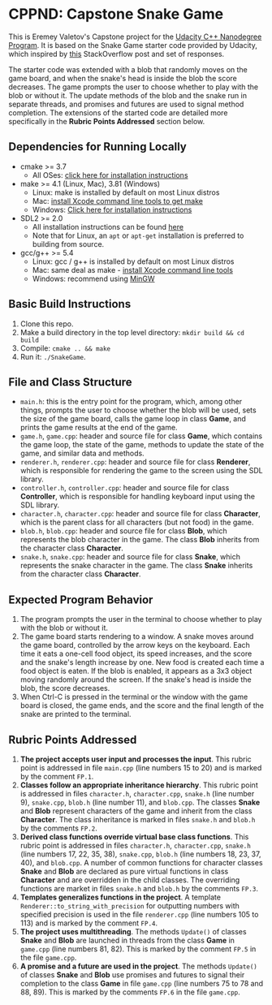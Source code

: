 # CPPND: Capstone Snake Game

This is Eremey Valetov's Capstone project for the [Udacity C++ Nanodegree Program](https://www.udacity.com/course/c-plus-plus-nanodegree--nd213). It is based on the Snake Game starter code provided by Udacity, which inspired by [this](https://codereview.stackexchange.com/questions/212296/snake-game-in-c-with-sdl) StackOverflow post and set of responses.

The starter code was extended with a blob that randomly moves on the game board, and when the snake's head is inside the blob the score decreases. The game prompts the user to choose whether to play with the blob or without it. The update methods of the blob and the snake run in separate threads, and promises and futures are used to signal method completion. The extensions of the started code are detailed more specifically in the **Rubric Points Addressed** section below.

## Dependencies for Running Locally
* cmake >= 3.7
  * All OSes: [click here for installation instructions](https://cmake.org/install/)
* make >= 4.1 (Linux, Mac), 3.81 (Windows)
  * Linux: make is installed by default on most Linux distros
  * Mac: [install Xcode command line tools to get make](https://developer.apple.com/xcode/features/)
  * Windows: [Click here for installation instructions](http://gnuwin32.sourceforge.net/packages/make.htm)
* SDL2 >= 2.0
  * All installation instructions can be found [here](https://wiki.libsdl.org/Installation)
  * Note that for Linux, an `apt` or `apt-get` installation is preferred to building from source.
* gcc/g++ >= 5.4
  * Linux: gcc / g++ is installed by default on most Linux distros
  * Mac: same deal as make - [install Xcode command line tools](https://developer.apple.com/xcode/features/)
  * Windows: recommend using [MinGW](http://www.mingw.org/)

## Basic Build Instructions

1. Clone this repo.
2. Make a build directory in the top level directory: `mkdir build && cd build`
3. Compile: `cmake .. && make`
4. Run it: `./SnakeGame`.

## File and Class Structure

* `main.h`: this is the entry point for the program, which, among other things, prompts the user to choose whether the blob will be used, sets the size of the game board, calls the game loop in class **Game**, and prints the game results at the end of the game.
* `game.h`, `game.cpp`: header and source file for class **Game**, which contains the game loop, the state of the game, methods to update the state of the game, and similar data and methods.
* `renderer.h`, `renderer.cpp`: header and source file for class **Renderer**, which is responsible for rendering the game to the screen using the SDL library.
* `controller.h`, `controller.cpp`: header and source file for class **Controller**, which is responsible for handling keyboard input using the SDL library.
* `character.h`, `character.cpp`: header and source file for class **Character**, which is the parent class for all characters (but not food) in the game.
* `blob.h`, `blob.cpp`: header and source file for class **Blob**, which represents the blob character in the game. The class **Blob** inherits from the character class **Character**.
* `snake.h`, `snake.cpp`: header and source file for class **Snake**, which represents the snake character in the game. The class **Snake** inherits from the character class **Character**.

## Expected Program Behavior

1. The program prompts the user in the terminal to choose whether to play with the blob or without it.
2. The game board starts rendering to a window. A snake moves around the game board, controlled by the arrow keys on the keyboard. Each time it eats a one-cell food object, its speed increases, and the score and the snake's length increase by one. New food is created each time a food object is eaten. If the blob is enabled, it appears as a 3x3 object moving randomly around the screen. If the snake's head is inside the blob, the score decreases.
3. When Ctrl-C is pressed in the terminal or the window with the game board is closed, the game ends, and the score and the final length of the snake are printed to the terminal.

## Rubric Points Addressed

1. **The project accepts user input and processes the input**. This rubric point is addressed in file `main.cpp` (line numbers 15 to 20) and is marked by the comment `FP.1`.
2. **Classes follow an appropriate inheritance hierarchy**. This rubric point is addressed in files `character.h`, `character.cpp`, `snake.h` (line number 9), `snake.cpp`, `blob.h` (line number 11), and `blob.cpp`. The classes **Snake** and **Blob** represent characters of the game and inherit from the class **Character**. The class inheritance is marked in files `snake.h` and `blob.h` by the comments `FP.2`.
3. **Derived class functions override virtual base class functions**. This rubric point is addressed in files `character.h`, `character.cpp`, `snake.h` (line numbers 17, 22, 35, 38), `snake.cpp`, `blob.h` (line numbers 18, 23, 37, 40), and `blob.cpp`. A number of common functions for character classes **Snake** and **Blob** are declared as pure virtual functions in class **Character** and are overridden in the child classes. The overriding functions are market in files `snake.h` and `blob.h` by the comments `FP.3`.
4. **Templates generalizes functions in the project**. A template `Renderer::to_string_with_precision` for outputting numbers with specified precision is used in the file `renderer.cpp`  (line numbers 105 to 113) and is marked by the comment `FP.4`.
5. **The project uses multithreading**. The methods `Update()` of classes **Snake** and **Blob** are launched in threads from the class **Game** in `game.cpp` (line numbers 81, 82). This is marked by the comment `FP.5` in the file `game.cpp`.
6. **A promise and a future are used in the project**. The methods `Update()` of classes **Snake** and **Blob** use promises and futures to signal their completion to the class **Game** in file `game.cpp` (line numbers 75 to 78 and 88, 89). This is marked by the comments `FP.6` in the file `game.cpp`.